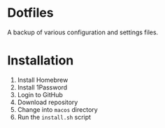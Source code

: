 # Dotfiles

A backup of various configuration and settings files.

# Installation

1. Install Homebrew
2. Install 1Password
3. Login to GitHub
4. Download repository
5. Change into `macos` directory
6. Run the `install.sh` script
